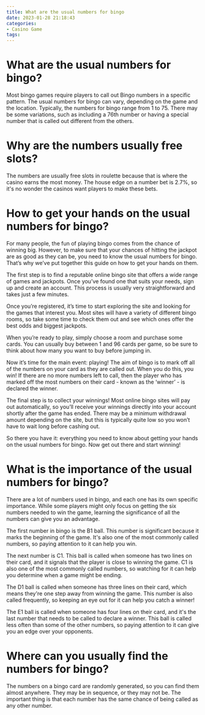 ```yaml
---
title: What are the usual numbers for bingo
date: 2023-01-28 21:18:43
categories:
- Casino Game
tags:
---
```



#  What are the usual numbers for bingo?

Most bingo games require players to call out Bingo numbers in a specific pattern. The usual numbers for bingo can vary, depending on the game and the location. Typically, the numbers for bingo range from 1 to 75. There may be some variations, such as including a 76th number or having a special number that is called out different from the others.

#  Why are the numbers usually free slots?

The numbers are usually free slots in roulette because that is where the casino earns the most money. The house edge on a number bet is 2.7%, so it's no wonder the casinos want players to make these bets.

#  How to get your hands on the usual numbers for bingo?

For many people, the fun of playing bingo comes from the chance of winning big. However, to make sure that your chances of hitting the jackpot are as good as they can be, you need to know the usual numbers for bingo. That’s why we’ve put together this guide on how to get your hands on them.

The first step is to find a reputable online bingo site that offers a wide range of games and jackpots. Once you’ve found one that suits your needs, sign up and create an account. This process is usually very straightforward and takes just a few minutes.

Once you’re registered, it’s time to start exploring the site and looking for the games that interest you. Most sites will have a variety of different bingo rooms, so take some time to check them out and see which ones offer the best odds and biggest jackpots.

When you’re ready to play, simply choose a room and purchase some cards. You can usually buy between 1 and 96 cards per game, so be sure to think about how many you want to buy before jumping in.

Now it’s time for the main event: playing! The aim of bingo is to mark off all of the numbers on your card as they are called out. When you do this, you win! If there are no more numbers left to call, then the player who has marked off the most numbers on their card - known as the ‘winner’ - is declared the winner.

The final step is to collect your winnings! Most online bingo sites will pay out automatically, so you’ll receive your winnings directly into your account shortly after the game has ended. There may be a minimum withdrawal amount depending on the site, but this is typically quite low so you won’t have to wait long before cashing out.

So there you have it: everything you need to know about getting your hands on the usual numbers for bingo. Now get out there and start winning!

#  What is the importance of the usual numbers for bingo?

There are a lot of numbers used in bingo, and each one has its own specific importance. While some players might only focus on getting the six numbers needed to win the game, learning the significance of all the numbers can give you an advantage.

The first number in bingo is the B1 ball. This number is significant because it marks the beginning of the game. It's also one of the most commonly called numbers, so paying attention to it can help you win.

The next number is C1. This ball is called when someone has two lines on their card, and it signals that the player is close to winning the game. C1 is also one of the most commonly called numbers, so watching for it can help you determine when a game might be ending.

The D1 ball is called when someone has three lines on their card, which means they're one step away from winning the game. This number is also called frequently, so keeping an eye out for it can help you catch a winner!

The E1 ball is called when someone has four lines on their card, and it's the last number that needs to be called to declare a winner. This ball is called less often than some of the other numbers, so paying attention to it can give you an edge over your opponents.

#  Where can you usually find the numbers for bingo?

The numbers on a bingo card are randomly generated, so you can find them almost anywhere. They may be in sequence, or they may not be. The important thing is that each number has the same chance of being called as any other number.